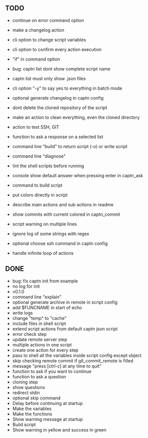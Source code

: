 ## TODO

- continue on error command option
- make a changelog action
- cli option to change script variables
- cli option to confirm every action execution
- "if" in command option
- bug: captn list dont show complete script name
- captn list must only show .json files
- cli option "-y" to say yes to everything in batch mode
- optional generate changelog in captn config
- dont delete the cloned repository of the script
- make an action to clean everything, even the cloned directory
- action to test SSH, GIT

- function to ask a response on a selected list
- command line "build" to return script (-o) or write script
- command line "diagnose"
- lint the shell scripts before running

- console show default answer when pressing enter in captn_ask
- command to build script
- put colors directly in script
- describe main actions and sub actions in readme
- show commits with current colored in captn_commit
- script warning on multiple lines
- ignore log of some strings with regex
- optional choose ssh command in captn config
- handle infinite loop of actions


## DONE

- bug: fix captn init from example
- no log for init
- v0.1.0
- command line "explain"
- optional generate archive in remote in script config
- add $FUNCNAME in start of echo
- write logs
- change "temp" to "cache"
- include files in shell script
- extend script actions from default captn json script
- error check step
- update remote server step
- multiple actions in one script
- create one action for every step
- pass to shell all the variables inside script config except object
- skip checking remote commit if git_commit_remote is filled
- message "press [ctrl-c] at any time to quit"
- function to ask if you want to continue
- function to ask a question
- cloning step
- show questions
- redirect stdin
- optional skip command
- Delay before continuing at startup
- Make the variables
- Make the functions
- Show warning message at startup
- Build script
- Show warning in yellow and success in green

